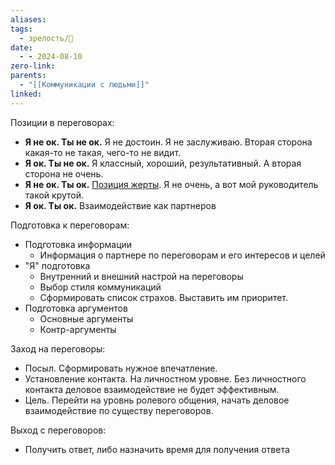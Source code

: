 ```yaml
---
aliases: 
tags:
  - зрелость/🌱
date:
  - - 2024-08-10
zero-link: 
parents:
  - "[[Коммуникации с людьми]]"
linked:
---
```

Позиции в переговорах:
- **Я не ок. Ты не ок.** Я не достоин. Я не заслуживаю. Вторая сторона какая-то не такая, чего-то не видит. 
- **Я ок. Ты не ок.** Я классный, хороший, результативный. А вторая сторона не очень.
- **Я не ок. Ты ок.**  [Позиция жерты](Позиция%20жерты.md). Я не очень, а вот мой руководитель такой крутой.
- **Я ок. Ты ок.** Взаимодействие как партнеров

Подготовка к переговорам:
- Подготовка информации
	- Информация о партнере по переговорам и его интересов и целей
- "Я" подготовка
	- Внутренний и внешний настрой на переговоры
	- Выбор стиля коммуникаций
	- Сформировать список страхов. Выставить им приоритет.
- Подготовка аргументов
	- Основные аргументы
	- Контр-аргументы

Заход на переговоры:
- Посыл. Сформировать нужное впечатление.
- Установление контакта. На личностном уровне. Без личностного контакта деловое взаимодействие не будет эффективным.
- Цель. Перейти на уровнь ролевого общения, начать деловое взаимодействие по существу переговоров.

Выход с переговоров:
- Получить ответ, либо назначить время для получения ответа